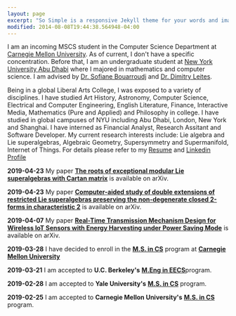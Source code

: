 ```yaml
---
layout: page
excerpt: "So Simple is a responsive Jekyll theme for your words and images."
modified: 2014-08-08T19:44:38.564948-04:00
---
```


I am an incoming MSCS student in the Computer Science Department at [Carnegie Mellon University](http://www.cs.cmu.edu/). As of current, I don't have a specific concentration. Before that, I am an undergraduate student at [New York University Abu Dhabi](https://nyuad.nyu.edu/en/) where I majored in mathematics and computer science. I am advised by [Dr. Sofiane Bouarroudj](https://nyuad.nyu.edu/en/academics/divisions/science/faculty/sofiane-bouarroudj.html) and [Dr. Dimitry Leites](http://staff.math.su.se/mleites/).

Being in a global Liberal Arts College, I was exposed to a variety of disciplines. I have studied Art History, Astronomy, Computer Science, Electrical and Computer Engineering, English Literature, Finance, Interactive Media, Mathematics (Pure and Applied) and Philosophy in college. I have studied in global campuses of NYU including Abu Dhabi, London, New York and Shanghai. I have interned as Financial Analyst, Research Assitant and Software Developer.  My current research interests include: Lie algebra and Lie superalgebras, Algebraic Geometry, Supersymmetry and Supermanifold, Internet of Things. For details please refer to my [Resume](/resume.pdf) and [Linkedin Profile](https://www.linkedin.com/in/jin-shang-49609710a/)


**2019-04-23**
My paper [**The roots of exceptional modular Lie superalgebras with Cartan matrix**](https://arxiv.org/abs/1904.09578) is available on arXiv.

**2019-04-23**
My paper [**Computer-aided study of double extensions of restricted Lie superalgebras preserving the non-degenerate closed 2-forms in characteristic 2**](https://arxiv.org/abs/1904.09579) is available on arXiv.

**2019-04-07**
My paper [**Real-Time Transmission Mechanism Design for Wireless IoT Sensors with Energy Harvesting under Power Saving Mode**](https://arxiv.org/abs/1812.02615) is available on arXiv.

**2019-03-28**
I have decided to enroll in the [**M.S. in CS**](https://www.csd.cs.cmu.edu/academics/masters/overview#mscsoverview) program at [**Carnegie Mellon University**](http://www.cs.cmu.edu/)

**2019-03-21**
I am accepted to **U.C. Berkeley's** [**M.Eng in EECS**](https://eecs.berkeley.edu/academics/graduate/industry-programs/meng)program.

**2019-02-28**
I am accepted to **Yale University's** [**M.S. in CS**](https://cpsc.yale.edu/academics/graduate-program) program.

**2019-02-25**
I am accepted to **Carnegie Mellon University's** [**M.S. in CS**](https://www.csd.cs.cmu.edu/academics/masters/overview#mscsoverview) program.




<!-- Looking for a simple, responsive, theme for your Jekyll powered blog? Well look no further. Here be **So Simple Theme**, the follow up to
[**Minimal Mistakes**](http://mmistakes.github.io/minimal-mistakes) --- by designer slash illustrator [Michael Rose](http://mademistakes.com).

## So Simple Theme is all about:

* Responsive templates. Looking good on mobile, tablet, and desktop.
* Gracefully degrading in older browsers. Compatible with Internet Explorer 9+ and all modern browsers.
* Minimal embellishments and subtle animations.
* Optional large feature images for posts and pages.
* [Custom 404 page]({{ site.url }}/404.html) to get you started.
* [Simple site search](https://github.com/christian-fei/Simple-Jekyll-Search)
* Support for Disqus Comments

<a markdown="0" href="{{ site.url }}/theme-setup" class="btn">Install So Simple Theme</a>

[^1]: Example: *domain.com/category-name/post-title* -->
